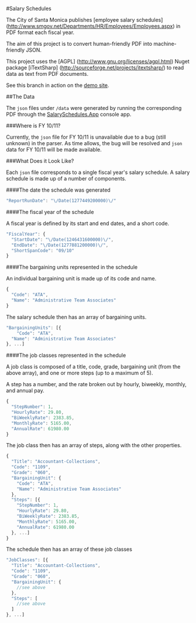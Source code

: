 #Salary Schedules

The City of Santa Monica publishes [employee salary schedules] (http://www.smgov.net/Departments/HR/Employees/Employees.aspx) in PDF format each fiscal year.

The aim of this project is to convert human-friendly PDF into machine-friendly JSON. 

This project uses the [AGPL] (http://www.gnu.org/licenses/agpl.html) Nuget package [iTextSharp] (http://sourceforge.net/projects/itextsharp/) to read data as text from PDF documents.

See this branch in action on the [demo site](http://cityofsantamonica.github.io/SalarySchedules).

##The Data

The `json` files under `/data` were generated by running the corresponding PDF through the [SalarySchedules.App](https://github.com/thekaveman/SalarySchedules/tree/master/SalarySchedules.App) console app.

###Where is FY 10/11?

Currently, the `json` file for FY 10/11 is unavailable due to a bug (still unknown) in the parser. As time allows, the bug will be resolved and `json` data for FY 10/11 will be made available.

###What Does it Look Like?

Each `json` file corresponds to a single fiscal year's salary schedule. A salary schedule is made up of a number of components.
   
####The date the schedule was generated

```javascript
"ReportRunDate": "\/Date(1277449200000)\/"
```

####The fiscal year of the schedule

A fiscal year is defined by its start and end dates, and a short code.

```javascript
"FiscalYear": {
  "StartDate": "\/Date(1246431600000)\/",
  "EndDate": "\/Date(1277881200000)\/",
  "ShortSpanCode": "09/10"
}
```

####The bargaining units represented in the schedule

An individual bargaining unit is made up of its code and name.

```javascript
{
  "Code": "ATA",
  "Name": "Administrative Team Associates"
}
```

The salary schedule then has an array of bargaining units.

```javascript
"BargainingUnits": [{
	"Code": "ATA",
  "Name": "Administrative Team Associates"
}, ...]
```

####The job classes represented in the schedule

A job class is composed of a title, code, grade, bargaining unit (from the above array), and one or more steps (up to a maximum of 5).

A step has a number, and the rate broken out by hourly, biweekly, monthly, and annual pay.

```javascript
{
  "StepNumber": 1,
  "HourlyRate": 29.80,
  "BiWeeklyRate": 2383.85,
  "MonthlyRate": 5165.00,
  "AnnualRate": 61980.00
}
```

The job class then has an array of steps, along with the other properties.

```javascript
{
  "Title": "Accountant-Collections",
  "Code": "1109",
  "Grade": "060",
  "BargainingUnit": {
    "Code": "ATA",
    "Name": "Administrative Team Associates"
  },
  "Steps": [{
    "StepNumber": 1,
    "HourlyRate": 29.80,
    "BiWeeklyRate": 2383.85,
    "MonthlyRate": 5165.00,
    "AnnualRate": 61980.00
  }, ...]
}
```

The schedule then has an array of these job classes

```javascript
"JobClasses": [{
  "Title": "Accountant-Collections",
  "Code": "1109",
  "Grade": "060",
  "BargainingUnit": {
    //see above
  },
  "Steps": [
    //see above
  ]
}, ...]
```
